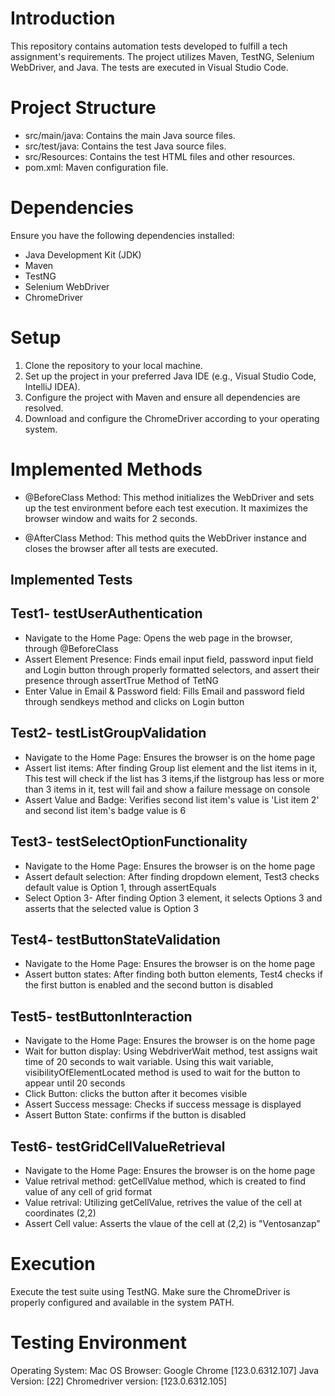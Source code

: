 # Introduction
This repository contains automation tests developed to fulfill a tech assignment's requirements. The project utilizes Maven, TestNG, Selenium WebDriver, and Java. The tests are executed in Visual Studio Code.

# Project Structure
- src/main/java: Contains the main Java source files.
- src/test/java: Contains the test Java source files.
- src/Resources: Contains the test HTML files and other resources.
- pom.xml: Maven configuration file.

# Dependencies
Ensure you have the following dependencies installed:

- Java Development Kit (JDK)
- Maven
- TestNG
- Selenium WebDriver
- ChromeDriver

# Setup
1. Clone the repository to your local machine.
2. Set up the project in your preferred Java IDE (e.g., Visual Studio Code, IntelliJ IDEA).
3. Configure the project with Maven and ensure all dependencies are resolved.
4. Download and configure the ChromeDriver according to your operating system.

# Implemented Methods
- @BeforeClass Method: This method initializes the WebDriver and sets up the test environment before each test execution. It maximizes the browser window and waits for 2 seconds.

- @AfterClass Method: This method quits the WebDriver instance and closes the browser after all tests are executed.

## Implemented Tests

## Test1- testUserAuthentication

- Navigate to the Home Page: Opens the web page in the browser, through @BeforeClass
- Assert Element Presence: Finds email input field, password input field and Login button through properly formatted selectors, and assert their presence through assertTrue Method of TetNG
- Enter Value in Email & Password field: Fills Email and password field through sendkeys method and clicks on Login button

## Test2- testListGroupValidation

- Navigate to the Home Page: Ensures the browser is on the home page
- Assert list items: After finding Group list element and the list items in it, This test will check if the list has 3 items,if the listgroup has less or more than 3 items in it, test will fail and show a failure message on console 
- Assert Value and Badge: Verifies second list item's value is 'List item 2' and second list item's badge value is 6

## Test3- testSelectOptionFunctionality

- Navigate to the Home Page: Ensures the browser is on the home page
- Assert default selection: After finding dropdown element, Test3 checks default value is Option 1, through assertEquals
- Select Option 3- After finding Option 3 element, it selects Options 3 and asserts that the selected value is Option 3

## Test4- testButtonStateValidation

- Navigate to the Home Page: Ensures the browser is on the home page
- Assert button states: After finding both button elements, Test4 checks if the first button is enabled and the second button is disabled

## Test5- testButtonInteraction

- Navigate to the Home Page: Ensures the browser is on the home page
- Wait for button display: Using WebdriverWait method, test assigns wait time of 20 seconds to wait variable. Using this wait variable, visibilityOfElementLocated method is used to wait for the button to appear until 20 seconds
- Click Button: clicks the button after it becomes visible
- Assert Success message: Checks if success message is displayed
- Assert Button State: confirms if the button is disabled

## Test6- testGridCellValueRetrieval
- Navigate to the Home Page: Ensures the browser is on the home page
- Value retrival method: getCellValue method, which is created to find value of any cell of grid format
- Value retrival: Utilizing getCellValue, retrives the value of the cell at coordinates (2,2)
- Assert Cell value: Asserts the vlaue of the cell at (2,2) is "Ventosanzap"

# Execution
Execute the test suite using TestNG. Make sure the ChromeDriver is properly configured and available in the system PATH.

# Testing Environment

Operating System: Mac OS
Browser: Google Chrome [123.0.6312.107]
Java Version: [22]
Chromedriver version: [123.0.6312.105]
